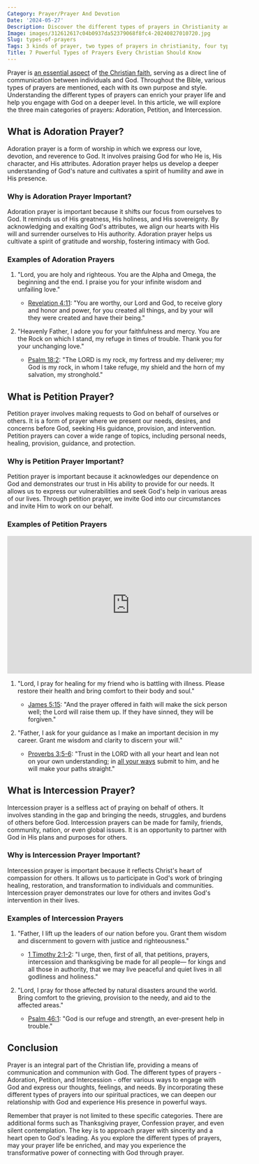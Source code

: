 ```yaml
---
Category: Prayer/Prayer And Devotion
Date: '2024-05-27'
Description: Discover the different types of prayers in Christianity and Catholicism. Explore four distinct forms of prayer and learn how they can deepen your spiritual connection.
Image: images/312612617c04b0937da52379068f8fc4-20240827010720.jpg
Slug: types-of-prayers
Tags: 3 kinds of prayer, two types of prayers in christianity, four types of prayer catholic, prayer styles, 4 types of prayer examples, kinds of prayer catholic, forms of prayer catholic, 4 types of prayer catholic, types of prayer catholic, form of prayers, what are the 4 types of prayer
Title: 7 Powerful Types of Prayers Every Christian Should Know
---
```


Prayer is [an essential aspect](/scripture-on-prayer-and-supplication) of [the Christian faith](/discover-the-meaning-of-being-a-christian-ultimate-guide-for-believers), serving as a direct line of communication between individuals and God. Throughout the Bible, various types of prayers are mentioned, each with its own purpose and style. Understanding the different types of prayers can enrich your prayer life and help you engage with God on a deeper level. In this article, we will explore the three main categories of prayers: Adoration, Petition, and Intercession.

## What is Adoration Prayer?

Adoration prayer is a form of worship in which we express our love, devotion, and reverence to God. It involves praising God for who He is, His character, and His attributes. Adoration prayer helps us develop a deeper understanding of God's nature and cultivates a spirit of humility and awe in His presence.

### Why is Adoration Prayer Important?

Adoration prayer is important because it shifts our focus from ourselves to God. It reminds us of His greatness, His holiness, and His sovereignty. By acknowledging and exalting God's attributes, we align our hearts with His will and surrender ourselves to His authority. Adoration prayer helps us cultivate a spirit of gratitude and worship, fostering intimacy with God.

### Examples of Adoration Prayers

1. "Lord, you are holy and righteous. You are the Alpha and Omega, the beginning and the end. I praise you for your infinite wisdom and unfailing love."
   - [Revelation 4:11](https://www.bibleref.com/Revelation/4/Revelation-4-11.html): "You are worthy, our Lord and God, to receive glory and honor and power, for you created all things, and by your will they were created and have their being."

2. "Heavenly Father, I adore you for your faithfulness and mercy. You are the Rock on which I stand, my refuge in times of trouble. Thank you for your unchanging love."
   - [Psalm 18:2](https://www.bibleref.com/Psalm/18/Psalm-18-2.html): "The LORD is my rock, my fortress and my deliverer; my God is my rock, in whom I take refuge, my shield and the horn of my salvation, my stronghold."

## What is Petition Prayer?

Petition prayer involves making requests to God on behalf of ourselves or others. It is a form of prayer where we present our needs, desires, and concerns before God, seeking His guidance, provision, and intervention. Petition prayers can cover a wide range of topics, including personal needs, healing, provision, guidance, and protection.

### Why is Petition Prayer Important?

Petition prayer is important because it acknowledges our dependence on God and demonstrates our trust in His ability to provide for our needs. It allows us to express our vulnerabilities and seek God's help in various areas of our lives. Through petition prayer, we invite God into our circumstances and invite Him to work on our behalf.

### Examples of Petition Prayers


<iframe width="560" height="315" src="https://www.youtube.com/embed/GFngUXoId-w" frameborder="0" allow="autoplay; encrypted-media" allowfullscreen></iframe>


1. "Lord, I pray for healing for my friend who is battling with illness. Please restore their health and bring comfort to their body and soul."
   - [James 5:15](https://www.bibleref.com/James/5/James-5-15.html): "And the prayer offered in faith will make the sick person well; the Lord will raise them up. If they have sinned, they will be forgiven."

2. "Father, I ask for your guidance as I make an important decision in my career. Grant me wisdom and clarity to discern your will."
   - [Proverbs 3:5-6](https://www.bibleref.com/Proverbs/3/Proverbs-3-5.html): "Trust in the LORD with all your heart and lean not on your own understanding; in [all your ways](/pray-for-resilience) submit to him, and he will make your paths straight."

## What is Intercession Prayer?

Intercession prayer is a selfless act of praying on behalf of others. It involves standing in the gap and bringing the needs, struggles, and burdens of others before God. Intercession prayers can be made for family, friends, community, nation, or even global issues. It is an opportunity to partner with God in His plans and purposes for others.

### Why is Intercession Prayer Important?

Intercession prayer is important because it reflects Christ's heart of compassion for others. It allows us to participate in God's work of bringing healing, restoration, and transformation to individuals and communities. Intercession prayer demonstrates our love for others and invites God's intervention in their lives.

### Examples of Intercession Prayers

1. "Father, I lift up the leaders of our nation before you. Grant them wisdom and discernment to govern with justice and righteousness."
   - [1 Timothy 2:1-2](https://www.bibleref.com/1-Timothy/2/1-Timothy-2-1.html): "I urge, then, first of all, that petitions, prayers, intercession and thanksgiving be made for all people— for kings and all those in authority, that we may live peaceful and quiet lives in all godliness and holiness."

2. "Lord, I pray for those affected by natural disasters around the world. Bring comfort to the grieving, provision to the needy, and aid to the affected areas."
   - [Psalm 46:1](https://www.bibleref.com/Psalm/46/Psalm-46-1.html): "God is our refuge and strength, an ever-present help in trouble."

## Conclusion

Prayer is an integral part of the Christian life, providing a means of communication and communion with God. The different types of prayers - Adoration, Petition, and Intercession - offer various ways to engage with God and express our thoughts, feelings, and needs. By incorporating these different types of prayers into our spiritual practices, we can deepen our relationship with God and experience His presence in powerful ways.

Remember that prayer is not limited to these specific categories. There are additional forms such as Thanksgiving prayer, Confession prayer, and even silent contemplation. The key is to approach prayer with sincerity and a heart open to God's leading. As you explore the different types of prayers, may your prayer life be enriched, and may you experience the transformative power of connecting with God through prayer.